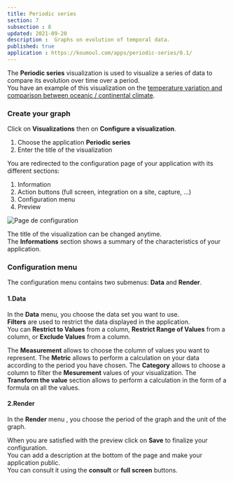 ```yaml
---
title: Periodic series
section: 7
subsection : 8
updated: 2021-09-20
description :  Graphs on evolution of temporal data.
published: true
application : https://koumoul.com/apps/periodic-series/0.1/
---
```


The **Periodic series** visualization is used to visualize a series of data to compare its evolution over time over a period.  
You have an example of this visualization on the [temperature variation and comparison between oceanic / continental climate](https://opendata.koumoul.com/reuses/variation-de-temperature-comparaison-climat-oceanique-et-continental).

### Create your graph

Click on **Visualizations** then on **Configure a visualization**.


1. Choose the application **Periodic series**
2. Enter the title of the visualization

<p>
</p>

You are redirected to the configuration page of your application with its different sections:  

1. Information
2. Action buttons (full screen, integration on a site, capture, ...)
3. Configuration menu
4. Preview

![Page de configuration](./images/user-guide-backoffice/periodic-config.jpg)

The title of the visualization can be changed anytime.  
The **Informations** section shows a summary of the characteristics of your application.

### Configuration menu

The configuration menu contains two submenus: **Data** and **Render**.  

#### 1.Data

In the **Data** menu, you choose the data set you want to use.  
**Filters** are used to restrict the data displayed in the application.  
You can **Restrict to Values** from a column, **Restrict Range of Values** from a column, or **Exclude Values** from a column.

The **Measurement** allows to choose the column of values you want to represent.
The **Metric** allows to perform a calculation on your data according to the period you have chosen.
The **Category** allows to choose a column to filter the **Mesurement** values of your visualization.
The **Transform the value** section allows to perform a calculation in the form of a formula on all the values.

#### 2.Render


In the **Render** menu , you choose the period of the graph and the unit of the graph.

When you are satisfied with the preview click on **Save** to finalize your configuration.  
You can add a description at the bottom of the page and make your application public.  
You can consult it using the **consult** or **full screen** buttons.
